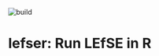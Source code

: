 <!-- badges: start -->
![build](https://github.com/waldronlab/lefser/workflows/build/badge.svg)
<!-- badges: end -->

# lefser: Run LEfSE in R

